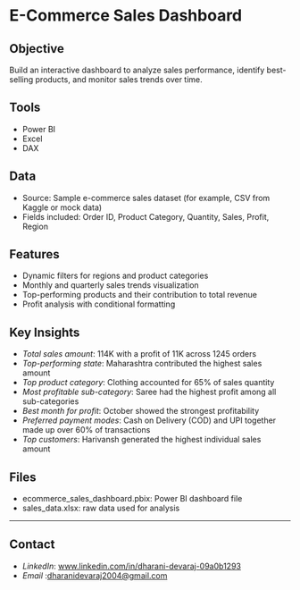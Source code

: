# E-Commerce Sales Dashboard

## Objective
Build an interactive dashboard to analyze sales performance, identify best-selling products, and monitor sales trends over time.

## Tools
- Power BI
- Excel
- DAX
## Data
- Source: Sample e-commerce sales dataset (for example, CSV from Kaggle or mock data)
- Fields included: Order ID, Product Category, Quantity, Sales, Profit, Region

## Features
- Dynamic filters for regions and product categories
- Monthly and quarterly sales trends visualization
- Top-performing products and their contribution to total revenue
- Profit analysis with conditional formatting

## Key Insights
- *Total sales amount*: 114K with a profit of 11K across 1245 orders
- *Top-performing state*: Maharashtra contributed the highest sales amount
- *Top product category*: Clothing accounted for 65% of sales quantity
- *Most profitable sub-category*: Saree had the highest profit among all sub-categories
- *Best month for profit*: October showed the strongest profitability
- *Preferred payment modes*: Cash on Delivery (COD) and UPI together made up over 60% of transactions
- *Top customers*: Harivansh generated the highest individual sales amount
## Files
- ecommerce_sales_dashboard.pbix: Power BI dashboard file
- sales_data.xlsx: raw data used for analysis

---

## Contact
- *LinkedIn*: www.linkedin.com/in/dharani-devaraj-09a0b1293
- *Email* :dharanidevaraj2004@gmail.com 
